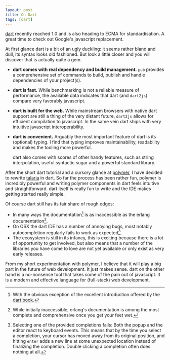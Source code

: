 ```yaml
---
layout: post
title: On Dart
tags: [dart]
---
```


[dart][4] recently reached 1.0 and is also heading to
<abbr>ECMA</abbr> for standardisation. A great time to check out
Google's javascript replacement.

At first glance dart is a bit of an ugly duckling: it seems rather
bland and dull, its syntax looks old fashioned. But look a
little closer and you will discover that is actually quite a gem.

- **dart comes with real dependency and build management.** `pub`
  provides a comprehensive set of commands to build, publish and
  handle dependencies of your project(s).

- **dart is fast.** While benchmarking is not a reliable measure of
  performance, the available data indicates that dart (and `dart2js`)
  compare very favorably javascript.

- **dart is built for the web.** While mainstream browsers with native
  dart support are still a thing of the very distant future, `dart2js`
  allows for efficient compilation to javascript. In the same vein
  dart ships with very intuitive javascript interoperability.

- **dart is convenient.** Arguably the most important feature of dart
  is its (optional) typing. I find that typing improves
  maintainability, readability and makes the tooling more powerful.

  dart also comes with scores of other handy features, such as string
  interpolation, useful syntactic sugar and a powerful standard
  library.

After the short dart tutorial and a cursory glance at [polymer][3], I have
decided to rewrite [talaria][1] in dart. So far the process has been
rather fun, polymer is incredibly powerful and writing polymer
components in dart feels intuitive and straightforward. dart itself is
really fun to write and the <abbr>IDE</abbr> makes getting started
really simple.

Of course dart still has its fair share of rough edges:

- In many ways the documentation[^1] is as inaccessible as the
  erlang documentation[^2].
- On <abbr>OSX</abbr> the dart <abbr>IDE</abbr> has a number of
  annoying bugs, most notably autocompletion regularly fails to work
  as expected[^3].
- The ecosystem is still in its infancy, this is exciting because
  there is a lot of opportunity to get involved, but also means
  that a number of the libraries you have come to love are not yet
  available or only exist as very early releases.

From my short experimentation with polymer, I believe that it will
play a big part in the future of web development. It just makes
sense. dart on the other hand is a no-nonsense tool that takes some of
the pain out of javascript. It is a modern and effective language for
(full-stack) web development.

[^1]: With the obvious exception of the excellent introduction offered by the [dart book][5].
[^2]: While initially inaccessible, erlang's documentation is among the most complete and comprehensive once you get your feet wet.
[^3]: Selecting one of the provided completions fails: Both the popup and the editor react to keyboard events. This means that by the time you select a completion, your cursor has moved away from its original position, and hitting `enter` adds a new line at some unexpected location instead of finalizing the completion. Double clicking a completion often does nothing at all.

[1]: https://github.com/m2w/talaria
[2]: https://www.dartlang.org/polymer-dart/
[3]: http://polymer-project.org
[4]: https://dartlang.org
[5]: https://www.dartlang.org/docs/dart-up-and-running/
